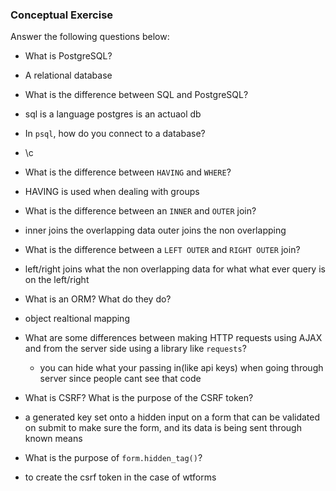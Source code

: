### Conceptual Exercise

Answer the following questions below:

- What is PostgreSQL?
- A relational database

- What is the difference between SQL and PostgreSQL?
- sql is a language postgres is an actuaol db

- In `psql`, how do you connect to a database?
- \c

- What is the difference between `HAVING` and `WHERE`?
- HAVING is used when dealing with groups

- What is the difference between an `INNER` and `OUTER` join?
- inner joins the overlapping data outer joins the non overlapping

- What is the difference between a `LEFT OUTER` and `RIGHT OUTER` join?
- left/right joins what the non overlapping data for what what ever query is on the left/right

- What is an ORM? What do they do?
- object realtional mapping

- What are some differences between making HTTP requests using AJAX 
  and from the server side using a library like `requests`?
  - you can hide what your passing in(like api keys) when going through server since people cant see that code

- What is CSRF? What is the purpose of the CSRF token?
- a generated key set onto a hidden input on a form that can be validated on submit to make sure the form, and its data is being sent through known means

- What is the purpose of `form.hidden_tag()`?
- to create the csrf token in the case of wtforms
